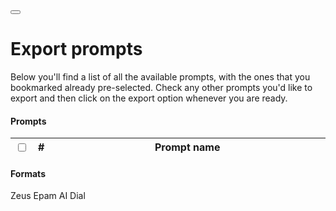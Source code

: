 <div class="float-end">
    <button id="clear-bookmarked-prompts" class="btn btn-light fa-solid fa-delete-left" data-toggle="tooltip" type="button" title="Clear all bookmarked prompts" onclick="actions.removeAllBookmarks(false);" onmouseleave="actions.resetRemoveAllBookmarksTooltip(event);"></button>
</div>
<h1>Export prompts</h1>

Below you'll find a list of all the available prompts, with the ones that you bookmarked already
pre-selected. Check any other prompts you'd like to export and then click on the export option
whenever you are ready.
<script type="text/javascript" src="/js/ui.js"></script>
<script type="text/javascript" src="/js/actions.js"></script>
<script type="text/javascript" src="/js/main.js"></script>
<link href="https://cdn.jsdelivr.net/npm/bootstrap@5.3.1/dist/css/bootstrap.min.css" rel="stylesheet" integrity="sha384-4bw+/aepP/YC94hEpVNVgiZdgIC5+VKNBQNGCHeKRQN+PtmoHDEXuppvnDJzQIu9" crossorigin="anonymous">
<link rel="stylesheet" href="https://cdnjs.cloudflare.com/ajax/libs/font-awesome/6.4.2/css/all.min.css" integrity="sha512-z3gLpd7yknf1YoNbCzqRKc4qyor8gaKU1qmn+CShxbuBusANI9QpRohGBreCFkKxLhei6S9CQXFEbbKuqLg0DA==" crossorigin="anonymous" referrerpolicy="no-referrer" />
<script src="https://code.jquery.com/jquery-3.7.0.min.js" integrity="sha256-2Pmvv0kuTBOenSvLm6bvfBSSHrUJ+3A7x6P5Ebd07/g=" crossorigin="anonymous"></script>
<script src="https://cdn.jsdelivr.net/npm/bootstrap@5.3.1/dist/js/bootstrap.bundle.min.js" integrity="sha384-HwwvtgBNo3bZJJLYd8oVXjrBZt8cqVSpeBNS5n7C8IVInixGAoxmnlMuBnhbgrkm" crossorigin="anonymous"></script>
<script src="https://cdn.jsdelivr.net/npm/clipboard@2.0.11/dist/clipboard.min.js"></script>
<script type="text/javascript">
    actions.enableTooltips();
    actions.loadRemoveAllBookmarksIcon();
    actions.listAllPrompt();
</script>
<h4>Prompts</h4>
<div class="container overflow-auto" style="max-height: clamp(20em,10vh,250px);">
    <table class="table table-sm table-bordered table-responsive table-hover">
      <thead class="sticky-top table-secondary">
        <tr class="bg-light">
          <th class="text-center" scope="col" width="5%"><input id="select-all-checkbox" class="form-check-input" type="checkbox" onclick="actions.toggleCheckAllPrompts(event);"></th>
          <th class="text-center fw-bold" scope="col" width="5%">#</th>
          <th class="fw-bold" scope="col" width="90%">Prompt name</th>
        </tr>
      </thead>
      <tbody id="table-body">
      </tbody>
    </table>
</div>
<h4>Formats</h4>
<div>
    <a type="button" type="button" id="export-to-zeus" class="btn btn-sm btn-primary float-end m-1 link-light" data-toggle="tooltip" type="button" title="Export to our custom Zeus format" onclick="actions.exportToZeus(event);"><i class="fa-solid fa-medal"></i> Zeus</a>
    <a type="button" id="export-to-epam-dial" class="btn btn-sm btn-success float-end m-1 link-light" data-toggle="tooltip" type="button" title="Export to Epam AI Dial" onclick="actions.exportToEpamAIDial(event);"><i class="fa-solid fa-rocket"></i> Epam AI Dial</a>
    <br><br>
</div>
